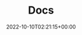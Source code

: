 ---
weight: 10
title: "Docs"
description: "Explore our guides and examples to deploy your Hugo site using the Lotus Docs theme."
icon: menu_book
lead: ""
date: 2022-10-10T02:21:15+00:00
lastmod: 2022-10-10T02:21:15+00:00
draft: false
images: []
---